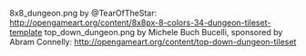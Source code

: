 8x8_dungeon.png by @TearOfTheStar: http://opengameart.org/content/8x8px-8-colors-34-dungeon-tileset-template
top_down_dungeon.png by Michele Buch Bucelli, sponsored by Abram Connelly: http://opengameart.org/content/top-down-dungeon-tileset

